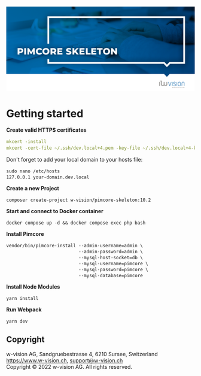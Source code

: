 ![Pimcore Skeleton](docs/images/github_banner.png "Pimcore Skeleton")

# Getting started

**Create valid HTTPS certificates**
```yaml
mkcert -install
mkcert -cert-file ~/.ssh/dev.local+4.pem -key-file ~/.ssh/dev.local+4-key.pem dev.local "*.dev.local" localhost 127.0.0.1 ::1
```

Don't forget to add your local domain to your hosts file:
```
sudo nano /etc/hosts
127.0.0.1 your-domain.dev.local
```

**Create a new Project**
```
composer create-project w-vision/pimcore-skeleton:10.2
```

**Start and connect to Docker container**
```
docker compose up -d && docker compose exec php bash
```

**Install Pimcore**
```
vendor/bin/pimcore-install --admin-username=admin \
                           --admin-password=admin \
                           --mysql-host-socket=db \
                           --mysql-username=pimcore \
                           --mysql-password=pimcore \
                           --mysql-database=pimcore
```

**Install Node Modules**
```
yarn install
```

**Run Webpack**
```
yarn dev
```

## Copyright

w-vision AG, Sandgruebestrasse 4, 6210 Sursee, Switzerland  
https://www.w-vision.ch, support@w-vision.ch  
Copyright © 2022 w-vision AG. All rights reserved.